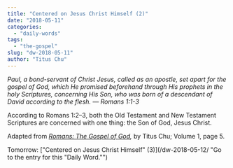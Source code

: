 ```yaml
---
title: "Centered on Jesus Christ Himself (2)"
date: "2018-05-11"
categories: 
  - "daily-words"
tags: 
  - "the-gospel"
slug: "dw-2018-05-11"
author: "Titus Chu"
---
```


_Paul, a bond-servant of Christ Jesus, called as an apostle, set apart for the gospel of God, which He promised beforehand through His prophets in the holy Scriptures, concerning His Son, who was born of a descendant of David according to the flesh._ _— Romans 1:1-3_

According to Romans 1:2–3, both the Old Testament and New Testament Scriptures are concerned with one thing: the Son of God, Jesus Christ.

Adapted from _[Romans: The Gospel of God](/book-romans/ "Go to the listing for this book."),_ by Titus Chu; Volume 1, page 5.

Tomorrow: ["Centered on Jesus Christ Himself" (3)](/dw-2018-05-12/ "Go to the entry for this "Daily Word."")
